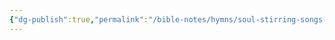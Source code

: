 ```yaml
---
{"dg-publish":true,"permalink":"/bible-notes/hymns/soul-stirring-songs-and-hymns/safe-wherever-i-go/","title":"Safe Wherever I Go"}
---
```



